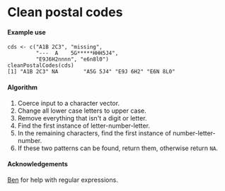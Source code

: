 # Clean postal codes

#### Example use

```{r}
cds <- c("A1B 2C3", "missing",
         "---  A    5G*****HHH5J4",
         "E9J6H2nnnn", "e6n8l0")
cleanPostalCodes(cds)
[1] "A1B 2C3" NA        "A5G 5J4" "E9J 6H2" "E6N 8L0"
```

#### Algorithm

1. Coerce input to a character vector.
2. Change all lower case letters to upper case.
3. Remove everything that isn't a digit or letter.
4. Find the first instance of letter-number-letter.
5. In the remaining characters, find the first instance of
   number-letter-number.
6. If these two patterns can be found, return them, otherwise return
   `NA`.

#### Acknowledgements

[Ben](https://github.com/benrifkind) for help with regular
expressions.

